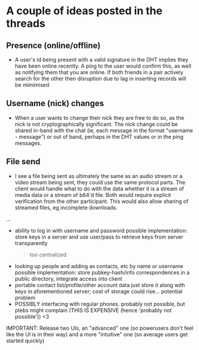 A couple of ideas posted in the threads
=======================================

Presence (online/offline)
--------------------------
- A user's id being present with a valid signature in the DHT implies they have been online recently. A ping to the user would confirm this, as well as notifying them that you are online. If both friends in a pair actively search for the other then disruption due to lag in inserting records will be mimimised

Username (nick) changes
-----------------------
- When a user wants to change their nick they are free to do so, as the nick is not cryptographically significant. The nick change could be shared in-band with the chat (ie, each message in the format "username - message") or out of band, perhaps in the DHT values or in the ping messages.

File send
---------

- I see a file being sent as ultimately the same as an audio stream or a video stream being sent, they could use the same protocol parts. The client would handle what to do with the data whether it is a stream of media data or a stream of b64'd file. Both would require explicit verification from the other participant. This would also allow sharing of streamed files, eg incomplete downloads.


...


- ability to log in with username and password
    possible implementation: store keys in a server and use user/pass to retrieve keys from server transparently
   >too centralized
- looking up people and adding as contacts, etc by name or username
    possible implementation: store pubkey-hash/info correspondences in a public directory, integrate access into client
- portable contact list/profile/other account data
    just store it along with keys in aforementioned server; cost of storage could rise... potential problem
- POSSIBLY interfacing with regular phones. probably not possible, but plebs might complain (THIS IS EXPENSIVE (hence 'probably not possible')) <3

IMPORTANT: Release two UIs, an "advanced" one (so powerusers don't feel like the UI is in their way) and a more "intuitive" one (so average users get started quickly)